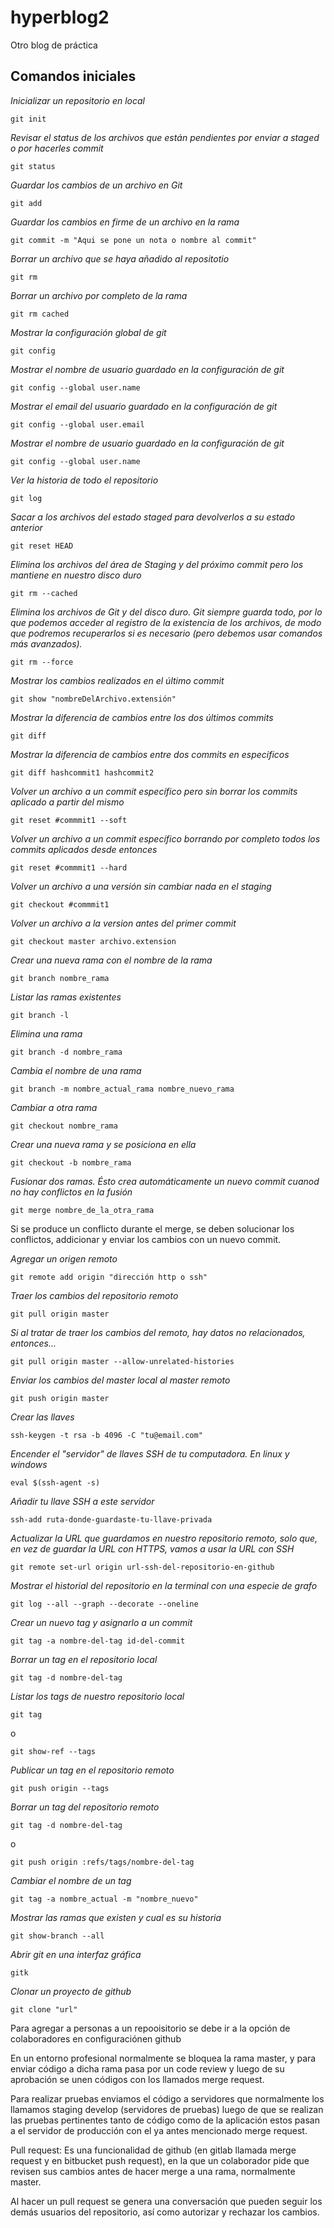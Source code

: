 # hyperblog2
Otro blog de práctica

## Comandos iniciales

_Inicializar un repositorio en local_

```
git init
```
_Revisar el status de los archivos que están pendientes por enviar a staged o por hacerles commit_

```
git status
```

_Guardar los cambios de un archivo en Git_

```
git add
```

_Guardar los cambios en firme de un archivo en la rama_

```
git commit -m "Aqui se pone un nota o nombre al commit"
```

_Borrar un archivo que se haya añadido al repositotio_

```
git rm
```

_Borrar un archivo por completo de la rama_

```
git rm cached
```

_Mostrar la configuración global de git_

```
git config
```

_Mostrar el nombre de usuario guardado en la configuración de git_

```
git config --global user.name
```

_Mostrar el email del usuario guardado en la configuración de git_

```
git config --global user.email
```

_Mostrar el nombre de usuario guardado en la configuración de git_

```
git config --global user.name
```

_Ver la historia de todo el repositorio_

```
git log
```

_Sacar a los archivos del estado staged para devolverlos a su estado anterior_

```
git reset HEAD
```

_Elimina los archivos del área de Staging y del próximo commit pero los mantiene en nuestro disco duro_

```
git rm --cached
```

_Elimina los archivos de Git y del disco duro. Git siempre guarda todo, por lo que podemos acceder al registro de la existencia de los archivos, de modo que podremos recuperarlos si es necesario (pero debemos usar comandos más avanzados)._

```
git rm --force
```


_Mostrar los cambios realizados en el último commit_

```
git show "nombreDelArchivo.extensión"
```

_Mostrar la diferencia de cambios entre los dos últimos commits_

```
git diff
```

_Mostrar la diferencia de cambios entre dos commits en especificos_

```
git diff hashcommit1 hashcommit2
```

_Volver un archivo a un commit específico pero sin borrar los commits aplicado a partir del mismo_

```
git reset #commmit1 --soft
```

_Volver un archivo a un commit específico borrando por completo todos los commits aplicados desde entonces_

```
git reset #commmit1 --hard
```


_Volver un archivo a una versión sin cambiar nada en el staging_

```
git checkout #commmit1
```

_Volver un archivo a la version antes del primer commit_

```
git checkout master archivo.extension
```


_Crear una nueva rama con el nombre de la rama_

```
git branch nombre_rama
```

_Listar las ramas existentes_

```
git branch -l
```

_Elimina una rama_

```
git branch -d nombre_rama
```

_Cambia el nombre de una rama_

```
git branch -m nombre_actual_rama nombre_nuevo_rama
```

_Cambiar a otra rama_

```
git checkout nombre_rama
```

_Crear una nueva rama y se posiciona en ella_

```
git checkout -b nombre_rama
```

_Fusionar dos ramas. Ésto crea automáticamente un nuevo commit cuanod no hay conflictos en la fusión_

```
git merge nombre_de_la_otra_rama
```

Si se produce un conflicto durante el merge, se deben solucionar los conflictos, addicionar y enviar los cambios con un nuevo commit.


_Agregar un origen remoto_

```
git remote add origin "dirección http o ssh"
```

_Traer los cambios del repositorio remoto_

```
git pull origin master
```

_Si al tratar de traer los cambios del remoto, hay datos no relacionados, entonces..._

```
git pull origin master --allow-unrelated-histories
```

_Enviar los cambios del master local al master remoto_

```
git push origin master
```

_Crear las llaves_

```
ssh-keygen -t rsa -b 4096 -C "tu@email.com"
```

_Encender el "servidor" de llaves SSH de tu computadora. En linux y windows_

```
eval $(ssh-agent -s)
```

_Añadir tu llave SSH a este servidor_

```
ssh-add ruta-donde-guardaste-tu-llave-privada
```

_Actualizar la URL que guardamos en nuestro repositorio remoto, solo que, en vez de guardar la URL con HTTPS, vamos a usar la URL con SSH_

```
git remote set-url origin url-ssh-del-repositorio-en-github
```

_Mostrar el historial del repositorio en la terminal con una especie de grafo_

```
git log --all --graph --decorate --oneline
```

_Crear un nuevo tag y asignarlo a un commit_

```
git tag -a nombre-del-tag id-del-commit
```

_Borrar un tag en el repositorio local_

```
git tag -d nombre-del-tag
```

_Listar los tags de nuestro repositorio local_

```
git tag
```
o
```
git show-ref --tags
```

_Publicar un tag en el repositorio remoto_

```
git push origin --tags
```

_Borrar un tag del repositorio remoto_

```
git tag -d nombre-del-tag
```
o
```
git push origin :refs/tags/nombre-del-tag
```

_Cambiar el nombre de un tag_

```
git tag -a nombre_actual -m "nombre_nuevo"
```

_Mostrar las ramas que existen y cual es su historia_

```
git show-branch --all
```

_Abrir git en una interfaz gráfica_

```
gitk
```

_Clonar un proyecto de github_

```
git clone "url"
```

Para agregar a personas a un repooisitorio se debe ir a la opción de colaboradores en configuraciónen github

En un entorno profesional normalmente se bloquea la rama master, y para enviar código a dicha rama pasa por un code review y luego de su aprobación se unen códigos con los llamados merge request.

Para realizar pruebas enviamos el código a servidores que normalmente los llamamos staging develop (servidores de pruebas) luego de que se realizan las pruebas pertinentes tanto de código como de la aplicación estos pasan a el servidor de producción con el ya antes mencionado merge request.

Pull request:
Es una funcionalidad de github (en gitlab llamada merge request y en bitbucket push request), en la que un colaborador pide que revisen sus cambios antes de hacer merge a una rama, normalmente master.

Al hacer un pull request se genera una conversación que pueden seguir los demás usuarios del repositorio, así como autorizar y rechazar los cambios.